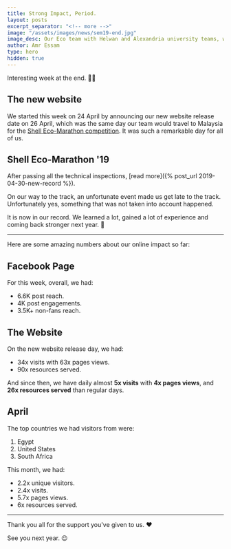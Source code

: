 ```yaml
---
title: Strong Impact, Period.
layout: posts
excerpt_separator: "<!-- more -->"
image: "/assets/images/news/sem19-end.jpg"
image_desc: Our Eco team with Helwan and Alexandria university teams, with the cars, at night, photograph.
author: Amr Essam
type: hero
hidden: true
---
```


Interesting week at the end. 👏🙌 <!-- more -->

## The new website

We started this week on 24 April by announcing our new website release date on 26 April, which was the same day our team would travel to Malaysia for the [Shell Eco-Marathon competition](https://www.shell.com/make-the-future/shell-ecomarathon/asia.html). It was such a remarkable day for all of us.

## Shell Eco-Marathon '19

After passing all the technical inspections, [read more]({% post_url 2019-04-30-new-record %}).

On our way to the track, an unfortunate event made us get late to the track. Unfortunately yes, something that was not taken into account happened.

It is now in our record. We learned a lot, gained a lot of experience and coming back stronger next year. 💪

---

Here are some amazing numbers about our online impact so far:

## Facebook Page

For this week, overall, we had:

- 6.6K post reach.
- 4K post engagements.
- 3.5K+ non-fans reach.

## The Website

On the new website release day, we had:

- 34x visits with 63x pages views.
- 90x resources served.
  
And since then, we have daily almost **5x visits** with **4x pages views**, and **26x resources served** than regular days.

## April

The top countries we had visitors from were:

1. Egypt
2. United States
3. South Africa

This month, we had:

- 2.2x unique visitors.
- 2.4x visits.
- 5.7x pages views.
- 6x resources served.

---

Thank you all for the support you've given to us. ❤️

See you next year. 😉